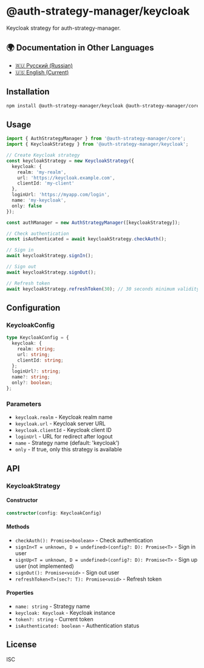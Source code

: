 # @auth-strategy-manager/keycloak

Keycloak strategy for auth-strategy-manager.

## 🌍 Documentation in Other Languages

- [🇷🇺 Русский (Russian)](README_RU.md)
- [🇺🇸 English (Current)](README.md)

## Installation

```bash
npm install @auth-strategy-manager/keycloak @auth-strategy-manager/core keycloak-js
```

## Usage

```typescript
import { AuthStrategyManager } from '@auth-strategy-manager/core';
import { KeycloakStrategy } from '@auth-strategy-manager/keycloak';

// Create Keycloak strategy
const keycloakStrategy = new KeycloakStrategy({
  keycloak: {
    realm: 'my-realm',
    url: 'https://keycloak.example.com',
    clientId: 'my-client'
  },
  loginUrl: 'https://myapp.com/login',
  name: 'my-keycloak',
  only: false
});

const authManager = new AuthStrategyManager([keycloakStrategy]);

// Check authentication
const isAuthenticated = await keycloakStrategy.checkAuth();

// Sign in
await keycloakStrategy.signIn();

// Sign out
await keycloakStrategy.signOut();

// Refresh token
await keycloakStrategy.refreshToken(30); // 30 seconds minimum validity
```

## Configuration

### KeycloakConfig

```typescript
type KeycloakConfig = {
  keycloak: {
    realm: string;
    url: string;
    clientId: string;
  };
  loginUrl?: string;
  name?: string;
  only?: boolean;
};
```

### Parameters

- `keycloak.realm` - Keycloak realm name
- `keycloak.url` - Keycloak server URL
- `keycloak.clientId` - Keycloak client ID
- `loginUrl` - URL for redirect after logout
- `name` - Strategy name (default: 'keycloak')
- `only` - If true, only this strategy is available

## API

### KeycloakStrategy

#### Constructor

```typescript
constructor(config: KeycloakConfig)
```

#### Methods

- `checkAuth(): Promise<boolean>` - Check authentication
- `signIn<T = unknown, D = undefined>(config?: D): Promise<T>` - Sign in user
- `signUp<T = unknown, D = undefined>(config?: D): Promise<T>` - Sign up user (not implemented)
- `signOut(): Promise<void>` - Sign out user
- `refreshToken<T>(sec?: T): Promise<void>` - Refresh token

#### Properties

- `name: string` - Strategy name
- `keycloak: Keycloak` - Keycloak instance
- `token?: string` - Current token
- `isAuthenticated: boolean` - Authentication status

## License

ISC 
